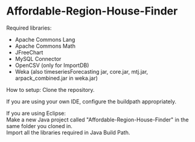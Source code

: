 # Affordable-Region-House-Finder
Required libraries:
- Apache Commons Lang
- Apache Commons Math
- JFreeChart
- MySQL Connector
- OpenCSV (only for ImportDB)
- Weka (also timeseriesForecasting jar, core.jar, mtj.jar, arpack_combined.jar in weka.jar)

How to setup:
Clone the repository.

If you are using your own IDE, configure the buildpath appropriately.

If you are using Eclipse:\
Make a new Java project called "Affordable-Region-House-Finder" in the same folder you cloned in.\
Import all the libraries required in Java Build Path.
